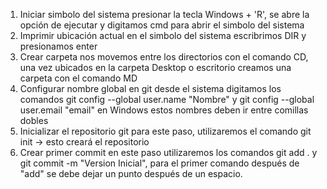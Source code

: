 1. Iniciar simbolo del sistema
presionar la tecla Windows + 'R', se abre la opción de ejecutar y digitamos cmd para abrir el simbolo del sistema
2. Imprimir ubicación actual
en el simbolo del sistema escribrimos DIR y presionamos enter
3. Crear carpeta
nos movemos entre los directorios con el comando CD, una vez ubicados en la carpeta Desktop o escritorio creamos una carpeta con el comando MD
4. Configurar nombre global en git
desde el sistema digitamos los comandos git config --global user.name "Nombre" y git config --global user.email "email" en Windows estos nombres deben ir entre comillas dobles
5. Inicializar el repositorio git
para este paso, utilizaremos el comando git init -> esto creará el repositorio
6. Crear primer commit
en este paso utilizaremos los comandos git add . y git commit -m "Version Inicial", para el primer comando después de "add" se debe dejar un punto después de un espacio.
